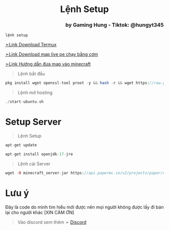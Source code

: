 <h1 style="text-align: center;">Lệnh Setup</h1>

<h3 style="text-align: right;">by Gaming Hung - Tiktok: @hungyt345</h3>

`lệnh setup`

<a href="https://apkcombo.com/vi/termux/com.termux/" target="_blank">➣Link Download Termux</a>

<a href="https://link4m.com/CrOzPzF" target="_blank">➣Link Download 
map live pe chạy bằng cơm</a>

<a href="https://vt.tiktok.com/ZS2JaHjRv/" target="_blank">➣Link Hướng dẫn đưa map vào minecraft</a>

> Lệnh bắt đầu 
```php
pkg install wget openssl-tool proot -y && hash -r && wget https://raw.githubusercontent.com/EXALAB/AnLinux-Resources/master/Scripts/Installer/Ubuntu/ubuntu.sh && bash ubuntu.sh
```
> Lệnh mở hosting
```php
./start-ubuntu.sh
```

# Setup Server

> Lệnh Setup
```php
apt-get update
```

```php
apt-get install openjdk-17-jre
```
> Lệnh cài Server
```php
wget -O minecraft_server.jar https://api.papermc.io/v2/projects/paper/versions/1.20.2/builds/317/downloads/paper-1.20.2-317.jar
```
# Lưu ý
Đây là code do mình tìm hiểu mới được nên mọi người không được lấy đi bán lại cho người khác 
          [XIN CẢM ƠN]
> Vào discord xem thêm ➢
<a href="https://discord.com/invite/bEqZaNk3hw" target="_blank">Discord</a>
